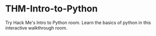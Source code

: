 # THM-Intro-to-Python
Try Hack Me's Intro to Python room. Learn the basics of python in this interactive walkthrough room.
